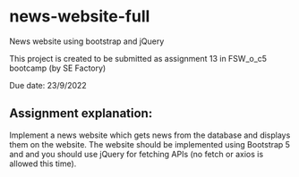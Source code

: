 # news-website-full

News website using bootstrap and jQuery

This project is created to be submitted as assignment 13 in FSW_o_c5 bootcamp (by SE Factory)

Due date: 23/9/2022

## Assignment explanation:

Implement a news website which gets news from the database and displays them on the website. The website should be implemented using Bootstrap 5 and and you should use jQuery for fetching APIs (no fetch or axios is allowed this time).
